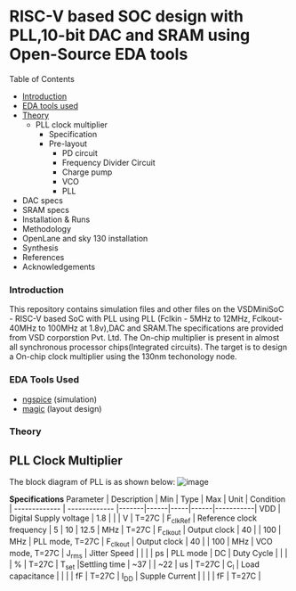 # RISC-V based SOC design with PLL,10-bit DAC and SRAM using Open-Source EDA tools #
Table of Contents
* [Introduction](https://github.com/krishnaachyuth/miniSoC/blob/main/README.md#Introduction)
* [EDA tools used](https://github.com/krishnaachyuth/miniSoC/blob/main/README.md#-EDA-Tools-Used-)
* [Theory](#Theory "Goto Theory")
  * PLL clock multiplier
      * Specification
      * Pre-layout
        * PD circuit
        * Frequency Divider Circuit
        * Charge pump
        * VCO
        * PLL
* DAC specs
* SRAM specs
* Installation & Runs
* Methodology
* OpenLane and sky 130 installation
* Synthesis
* References
* Acknowledgements


<h3> Introduction </h3>
This repository contains simulation files and other files on the VSDMiniSoC - RISC-V based SoC with PLL using PLL (Fclkin - 5MHz to 12MHz, Fclkout-40MHz to 100MHz at 1.8v),DAC and SRAM.The specifications are provided from VSD corporstion Pvt. Ltd. The On-chip multiplier is present in almost all synchronous processor chips(Integrated circuits).
The target is to design a On-chip clock multiplier using the 130nm techonology node.

<h3> EDA Tools Used </h3>

* [ngspice](http://ngspice.sourceforge.net/download.html) (simulation) <br>
* [magic](http://opencircuitdesign.com/magic/) (layout design) 

<h3> Theory </h3>
<h2> PLL Clock Multiplier </h2>

The block diagram of PLL is as shown below:
![image](https://user-images.githubusercontent.com/34981932/154804826-e733c9ab-6d25-432b-8567-2bdc9578a729.png)

**Specifications**
Parameter     | Description   | Min   | Type | Max | Unit | Condition |
------------- | ------------- |-------|------|-----|------|-----------|
VDD           | Digital Supply voltage | 1.8 |     |    |  V | T=27C |
F<sub>clkRef</sub>      | Reference clock frequency | 5 | 10 | 12.5 | MHz | T=27C |
F<sub>clkout</sub>      | Output clock | 40 |  | 100 | MHz | PLL mode, T=27C |
F<sub>clkout</sub>      | Output clock | 40 |  | 100 | MHz | VCO mode, T=27C |
J<sub>rms</sub>      | Jitter Speed |  |  |  | ps | PLL mode |
DC   | Duty Cycle |  |  |  | % | T=27C |
T<sub>set</sub>      |Settling time | ~37 |  | ~22 | us | T=27C |
C<sub>l</sub>      | Load capacitance |  |  |  | fF | T=27C |
I<sub>DD</sub>      | Supple Current |  |  |  | fF | T=27C |




